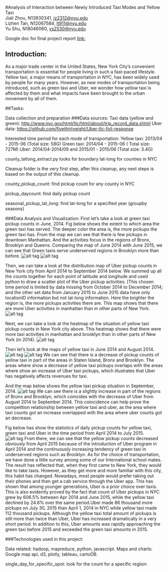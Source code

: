#Analysis of Interaction between 
Newly Introduced Taxi Modes and Yellow Taxi<br>
Jiali Zhou, N13930341, jz2312@nyu.edu<br>
Lizhen Tan, N12067584, lt911@nyu.edu<br>
Yu Shu, N18046060, ys2530@nyu.edu<br> 

Google doc for final project report [link:](https://docs.google.com/document/d/1ss9v66gJ97DyzLCbaGTl2X3XFUHNTeJ45tf8akSjG-A/edit#)


## Introduction:


As a major trade center in the United States,  New York City’s convenient transportation is essential for people living in such a fast-paced lifestyle. Yellow taxi, a major means of transportation in NYC, has been widely used by people for many years. However, as new modes of transportation being introduced, such as green taxi and Uber, we wonder how yellow taxi is affected by them and what impacts have been brought to the urban movement by all of them. 


##Tasks:


Data collection and preparation
###Data sources:
Taxi data (yellow and green): http://www.nyc.gov/html/tlc/html/about/trip_record_data.shtml
Uber data: 
https://github.com/fivethirtyeight/Uber-tlc-foil-response


Interested time period for each mode of transportation:
Yellow taxi: 2013/04 - 2015-06 (Total size: 58G)
Green taxi: 2014/04 - 2015-06 ( Total size: 727M)
Uber: 2014/04-2014/09 and 2015/01 - 2015/06 (Total size: 3.4G)

county_latlong_extract.py looks for boundary lat-long for counties in NYC

Cleanup folder is the very first step, after this cleanup, any next steps is based on
the output of this cleanup.

county_pickup_count: find pickup count for any county in NYC

pickup_daycount: find daily pickup count 

seasonal_pickup_lat_long: find lat-long for a specified year (groupby seasons)

###Data Analysis and Visualization:
First let’s take a look at green taxi pickup counts in June, 2014. Fig below shows the extent to which area the green taxi has served. The deeper color the area is, the more pickups the green taxi has. From the map we can see that there is few pickups in downtown Manhattan. And the activities focus in the regions of Bronx, Brooklyn and Queens. Comparing the map of June 2014 with June 2015, we can see that Green taxis serve underserved regions in Brooklyn more than before.
![alt tag](plot_and_picture/g1)
![alt tag](plot_and_picture/g2)

Then, we can take a look at the distribution map of Uber pickup counts in New York city from April 2014 to September 2014 below. We summed up all the counts together for each point of latitude and longitude and used python to draw a scatter plot of the Uber pickup activities. [This chosen time period is limited by data missing from October 2014 to December 2014; and the other set data from January 2015 to June 2015 data have only locationID information but not lat-long information. Here the brighter the region is, the more pickups activities there are. This map shows that there are more Uber activities in manhattan than in other parts of New York. 
![alt tag](plot_and_picture/u.png)

Next, we can take a look at the heatmap of the situation of yellow taxi pickup counts in New York city above. This heatmap shows that there were more taxi activities in manhattan and brooklyn than in other parts of New York (in 2014).
![alt tag](plot_and_picture/heat.png)


Then let’s look at the maps of yellow taxi in June 2014 and August 2014. 
![alt tag](plot_and_picture/1.png)
![alt tag](plot_and_picture/2.png)
We can see that there is a decrease of pickup counts of yellow taxi in part of the areas in Staten Island, Bronx and Brooklyn. The areas where show a decrease of yellow taxi pickups overlaps with the areas where show an increase of Uber taxi pickups, which illustrates that Uber has negatively affects revenues for taxi. 

And the map below shows the yellow taxi pickup situation in September, 2014. 
![alt tag](plot_and_picture/3.png)
We can see there is a slightly increase in part of the regions of Bronx and Brooklyn, which coincides with the decrease of Uber from August 2014 to September 2014. This coincidence can help prove the competition relationship between yellow taxi and uber, as the area where taxi counts got an increase overlapped with the area where uber counts got an decrease.

Fig below has show the statistics of daily pickup counts for yellow taxi, green taxi and Uber in the time period from April 2014 to July 2015.  
![alt tag](plot_and_picture/Daily_count.png)
From there,  we can see that the yellow pickup counts decreased obviously from  April 2015 because of the introduction of Uber program in April 2014 and the continuously increasing tendency of green taxi in underserved regions such as Brooklyn. 
As for the choice of transportation, we have done a little survey among some of our International school mates. The result has reflected that, when they first came to New York, they would like to take taxis. However, as they get more and more familiar with this city, this habit has changed. Nowadays, most people would prefer taking out their phones and then get a cab service through the Uber app. This has shown that among younger generations, Uber is a prior choice over taxis. This is also evidently proved by the fact that count of Uber pickups in NYC  grew by 606.5% between Apr 2014 and June 2015, while the yellow taxi declined by 24.6% over the same period.Uber made 86 thousand more pickups on July 30, 2015 than April 1, 2014 in NYC while yellow taxi made 112 thousand pickups. Although the yellow taxi total amount of pickups is still more than twice than Uber, Uber has increased dramatically in a very short period. In addition to this, Uber amounts was rapidly approaching the green taxi before 2015 and exceeded the green taxi amounts in 2015.



###Technologies used in this project:


Data related: hadoop, mapreduce, python, javascript.
Maps and charts: Google map api, d3, plotly, tableau, cartoDB.




single_day_for_specific_spot: look for the count for a specific regiion
